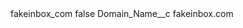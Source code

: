 <?xml version="1.0" encoding="UTF-8"?>
<CustomMetadata xmlns="http://soap.sforce.com/2006/04/metadata" xmlns:xsi="http://www.w3.org/2001/XMLSchema-instance" xmlns:xsd="http://www.w3.org/2001/XMLSchema">
    <label>fakeinbox_com</label>
    <protected>false</protected>
    <values>
        <field>Domain_Name__c</field>
        <value xsi:type="xsd:string">fakeinbox.com</value>
    </values>
</CustomMetadata>
